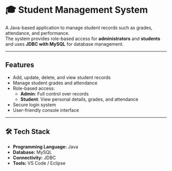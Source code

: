 # 🎓 Student Management System

A Java-based application to manage student records such as grades, attendance, and performance.  
The system provides role-based access for **administrators** and **students** and uses **JDBC with MySQL** for database management.

---

## Features
- Add, update, delete, and view student records
- Manage student grades and attendance
- Role-based access:
  - **Admin**: Full control over records
  - **Student**: View personal details, grades, and attendance
- Secure login system
- User-friendly console interface

---

## 🛠 Tech Stack
- **Programming Language:** Java  
- **Database:** MySQL  
- **Connectivity:** JDBC  
- **Tools:** VS Code / Eclipse  




